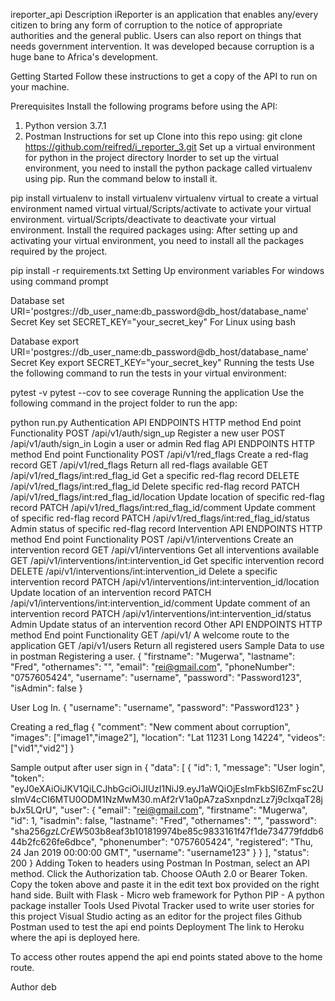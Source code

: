 ireporter_api
Description
iReporter is an application that enables any/every citizen to bring any form of corruption to the notice of appropriate authorities and the general public. Users can also report on things that needs government intervention. It was developed because corruption is a huge bane to Africa's development.

Getting Started
Follow these instructions to get a copy of the API to run on your machine.

Prerequisites
Install the following programs before using the API:

1. Python version 3.7.1
2. Postman
Instructions for set up
Clone into this repo using:
git clone https://github.com/reifred/i_reporter_3.git
Set up a virtual environment for python in the project directory
Inorder to set up the virtual environment, you need to install the python package called virtualenv using pip. Run the command below to install it.

pip install virtualenv to install virtualenv
virtualenv virtual to create a virtual environment named virtual
virtual/Scripts/activate to activate your virtual environment.
virtual/Scripts/deactivate to deactivate your virtual environment.
Install the required packages using:
After setting up and activating your virtual environment, you need to install all the packages required by the project.

pip install -r requirements.txt
Setting Up environment variables
For windows using command prompt

Database
set URI='postgres://db_user_name:db_password@db_host/database_name'
Secret Key
set SECRET_KEY="your_secret_key"
For Linux using bash

Database
export URI='postgres://db_user_name:db_password@db_host/database_name'
Secret Key
export SECRET_KEY="your_secret_key"
Running the tests
Use the following command to run the tests in your virtual environment:

pytest -v
pytest --cov to see coverage
Running the application
Use the following command in the project folder to run the app:

python run.py
Authentication API ENDPOINTS
HTTP method	End point	Functionality
POST	/api/v1/auth/sign_up	Register a new user
POST	/api/v1/auth/sign_in	Login a user or admin
Red flag API ENDPOINTS
HTTP method	End point	Functionality
POST	/api/v1/red_flags	Create a red-flag record
GET	/api/v1/red_flags	Return all red-flags available
GET	/api/v1/red_flags/int:red_flag_id	Get a specific red-flag record
DELETE	/api/v1/red_flags/int:red_flag_id	Delete specific red-flag record
PATCH	/api/v1/red_flags/int:red_flag_id/location	Update location of specific red-flag record
PATCH	/api/v1/red_flags/int:red_flag_id/comment	Update comment of specific red-flag record
PATCH	/api/v1/red_flags/int:red_flag_id/status	Admin status of specific red-flag record
Intervention API ENDPOINTS
HTTP method	End point	Functionality
POST	/api/v1/interventions	Create an intervention record
GET	/api/v1/interventions	Get all interventions available
GET	/api/v1/interventions/int:intervention_id	Get specific intervention record
DELETE	/api/v1/interventions/int:intervention_id	Delete a specific intervention record
PATCH	/api/v1/interventions/int:intervention_id/location	Update location of an intervention record
PATCH	/api/v1/interventions/int:intervention_id/comment	Update comment of an intervention record
PATCH	/api/v1/interventions/int:intervention_id/status	Admin Update status of an intervention record
Other API ENDPOINTS
HTTP method	End point	Functionality
GET	/api/v1/	A welcome route to the application
GET	/api/v1/users	Return all registered users
Sample Data to use in postman
Registering a user.
{
	"firstname": "Mugerwa",
	"lastname": "Fred",
	"othernames": "",
	"email": "rei@gmail.com",
	"phoneNumber": "0757605424",
	"username": "username",
	"password": "Password123",
	"isAdmin": false
}

User Log In.
{
	"username": "username",
	"password": "Password123"
}

Creating a red_flag
{
	"comment": "New comment about corruption",
	"images": ["image1","image2"],
	"location": "Lat 11231 Long 14224",
	"videos": ["vid1","vid2"]
}

Sample output after user sign in
{
    "data": [
        {
            "id": 1,
            "message": "User login",
            "token": "eyJ0eXAiOiJKV1QiLCJhbGciOiJIUzI1NiJ9.eyJ1aWQiOjEsImFkbSI6ZmFsc2UsImV4cCI6MTU0ODM1NzMwM30.mAf2rV1a0pA7zaSxnpdnzLz7j9cIxqaT28jbJx5LQrU",
            "user": {
                "email": "rei@gmail.com",
                "firstname": "Mugerwa",
                "id": 1,
                "isadmin": false,
                "lastname": "Fred",
                "othernames": "",
                "password": "sha256$gzLCrEW5$03b8eaf3b101819974be85c9833161f47f1de734779fddb644b2fc626fe6dbce",
                "phonenumber": "0757605424",
                "registered": "Thu, 24 Jan 2019 00:00:00 GMT",
                "username": "username123"
            }
        }
    ],
    "status": 200
}
Adding Token to headers using Postman
In Postman, select an API method.
Click the Authorization tab.
Choose OAuth 2.0 or Bearer Token.
Copy the token above and paste it in the edit text box provided on the right hand side.
Built with
Flask - Micro web framework for Python
PIP - A python package installer
Tools Used
Pivotal Tracker used to write user stories for this project
Visual Studio acting as an editor for the project files
Github
Postman used to test the api end points
Deployment
The link to Heroku where the api is deployed here.

To access other routes append the api end points stated above to the home route.

Author
deb
